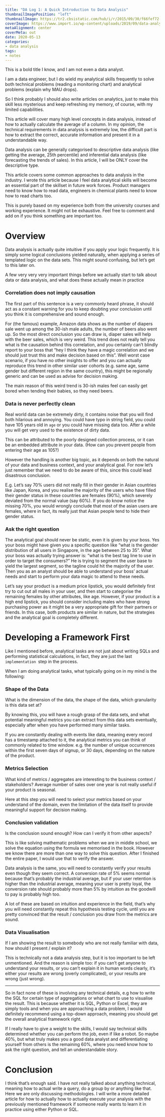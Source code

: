 ```yaml
---
title: "DA Log 1: A Quick Introduction to Data Analysis"
thumbnailImagePosition: "left"
thumbnailImage: https://tr2.cbsistatic.com/hub/i/r/2015/09/30/f66fef72-5d57-48cc-bd8c-7ec0941e73ef/resize/1200x/c7e3985615f96fd77c8a861f27b31a6d/dataanalysisistockrobuart.jpg
coverImage: https://www.import.io/wp-content/uploads/2019/09/data-analysis-blog.jpg
metaAlignment: center
coverMeta: out
date: 2020-05-13
categories:
- data analysis
tags:
- notes
---
```


This is a bold title I know, and I am not even a data analyst.
<!--more-->

I am a data engineer, but I do wield my analytical skills frequently to solve both technical problems (reading a monitoring chart) and analytical problems (explain why MAU drops).

So I think probably I should also write articles on analytics, just to make this skill less mysterious and keep refreshing my memory, of course, with my limited capabilities.

This article will cover many high level concepts in data analysis, instead of how to actually calculate the average of a column. In my opinion, the technical requirements in data analysis is extremely low, the difficult part is how to extract the correct, accurate information and present it in a understandable way.

Data analysis can be generally categorised to descriptive data analysis (like getting the average, 25th percentile) and inferential data analysis (like forecasting the trends of sales). In this article, I will be ONLY cover the descriptive type.

This article covers some common approaches to data analysis in the industry. I wrote this article because I feel data analytical skills will become an essential part of the skillset in future work forces. Product managers need to know how to read data, engineers in chemical plants need to know how to read charts too.

This is purely based on my experience both from the university courses and working experience. It might not be exhaustive. Feel free to comment and  add on if you think something are important too.

# Overview
Data analysis is actually quite intuitive if you apply your logic frequently. It is simply some logical conclusions yielded naturally, when applying a series of templated logic on the data sets. This might sound confusing, but let’s get to this later on. 

A few very very very important things before we actually start to talk about data or data analysis, and what does these actually mean in practice

### Correlation does not imply causation

The first part of this sentence is a very commonly heard phrase, it should act as a constant warning for you to keep doubting your conclusion until you think it is comprehensive and sound enough.

For (the famous) example, Amazon data shows as the number of diapers sale went up among the 30-ish male adults,  the number of beers also went up.  So the most direct conclusion you can draw is,  diaper sales will help with the beer sales, which is very weird. This trend does not really tell you what is the causation behind this correlation, and you certainly can’t blindly report to your boss that “hey I think they have a magic correlation and we should just trust this and make decision based on this”.  Well worst case scenario, if you have no other insights to offer and you can actually reproduce this trend in other similar user cohorts (e.g. same age, same gender but different region in the same country), this might be regionally generic and can be used as advise for decision making.

The main reason of this weird trend is 30-ish males feel can easily get bored when tending their babies, so they need beers.

### Data is never perfectly clean

Real world data can be extremely dirty, it contains noise that you will find both hilarious and annoying. You could have typo in string field, you could have 105 years old in `age` or you could have missing data too. After a while you will get very used to the existence of dirty data. 

This can be attributed to the poorly designed collection process, or it can be an embedded attribute in your data.  (How can you prevent people from entering their age as 105?)

However the handling is another big topic, as it depends on both the natural of your data and business context, and your analytical goal. For now let’s just remember that we need to do be aware of this, since this could lead disastrous conclusion.

E.g. Let’s say 70% users did not really fill in their gender in Asian countries like Japan, Korea, and you realise the majority of the users who have filled their gender status in these countries are females (90%), which severely deviated from the normal value (say 60%). If you do know notice the missing 70%,  you would wrongly conclude that most of the asian users are females, where in fact, its really just that Asian people tend to hide their gender status.

### Ask the right question

The analytical goal should never be static, even it is given by your boss. Yes your boss might have given you a specific question like “what is the gender distribution of all users in Singapore, in the age between 25 to 35”. What your boss was actually trying answer is: “what is the best tag line to use in order to target the consumers?” He is trying to segment the user base to yield the largest segment, so the tagline could hit the majority of the user. Then you as an analyst should be able to understand your boss’ actual needs and start to perform your data magic to attend to these needs.

Let’s say your product is a medium price lipstick,  you would definitely first try to cut out all males in your user, and then start to categorise the remaining females by other attributes, like age. However, if your product is a high end lipstick, you should consider including males who have strong purchasing power as it might be a very appropriate gift for their partners or friends. In this case, both products are similar in nature, but the strategies and the analytical goal is completely different. 

# Developing a Framework First
Like I mentioned before, analytical tasks are not just about writing SQLs and performing statistical calculations, in fact, they are just the last `implementation `step in the process.

When I am doing analytical tasks, what typically going on in my mind is the following:

### Shape of the Data
What is the dimension of the data, the shape of the data, which granularity is this data set at?

By knowing this, you will have a rough grasp of the data sets, and what potential meaningful metrics you can extract from this data sets eventually, especially after when you have performed many similar tasks.

If you are constantly dealing with events like data, meaning every record has a timestamp attached to it, the analytical metrics you can think of commonly related to time window. e.g. the number of unique occurrences within the first seven days of signup, or 30 days, depending on the nature of the product.

### Metrics Selection
What kind of metrics / aggregates are interesting to the business context / stakeholders? Average number of sales over one year is not really useful if your product is seasonal.

Here at this step you will need to select your metrics based on your understand of the domain, even the limitation of the data itself to provide meaningful support for decision making. 

### Conclusion validation

Is the conclusion sound enough? How can I verify it from other aspects?

This is like solving mathematic problems when we are in middle school, we solve the equation using the formula we memorised in the book. However we know there are more than one way to solve this question. After I finished the entire paper, I would use that to verify the answer.

Data analysis is the same, you will need to constantly verify your results even though they seem correct. A conversion rate of 5% seems normal because that’s probably the industrial average, but if your user retention is higher than the industrial average, meaning your user is pretty loyal, the conversion rate should probably more than 5% by intuition as the goodwill to pay is probably high too.

A lot of these are based on intuition and experience in the field, that’s why you will need constantly repeat this hypothesis testing cycle, until you are pretty convinced that the result / conclusion you draw from the metrics are sound.

### Data Visualisation
If I am showing the result to somebody who are not really familiar with data, how should I present / explain it?

This is technically not a data analysis step, but it is too important to be left unmentioned. And the reason is simple too: if you can’t get anyone to understand your results, or you can’t explain it in human words clearly, it’s either your results are wrong (overly complicated), or your results are wrong (just wrong).

---
So in fact none of these is involving any technical details, e.g how to write the SQL for certain type of aggregations or what chart to use to visualise the result. This is because whether it is SQL, Python or Excel, they are simply tools and when you are approaching a data problem, I would definitely recommend using a top-down approach, meaning you should get the overall analytical framework right. 

If I really have to give a weight to the skills, I would say technical skills determined whether you can perform the job, even if like a robot. So maybe 40%, but what truly makes you a good data analyst and differentiating yourself from others is the remaining 60%, where you need know how to ask the right question, and tell an understandable story.

# Conclusion
I think that’s enough said. I have not really talked about anything technical, meaning how to actual write a query, do a group by or anything like that. Here we are only discussing methodologies. I will write a more detailed article for how to actually
    how to actually execute your analysis with the previously mentioned framework if someone really wants to learn it in practice using either Python or SQL.





